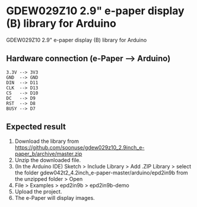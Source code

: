# GDEW029Z10 2.9" e-paper display (B) library for Arduino
GDEW029Z10 2.9" e-paper display (B) library for Arduino
## Hardware connection (e-Paper --> Arduino)
    3.3V --> 3V3
    GND  --> GND
    DIN  --> D11
    CLK  --> D13
    CS   --> D10
    DC   --> D9
    RST  --> D8
    BUSY --> D7
## Expected result
1.  Download the library from https://github.com/soonuse/gdew029z10_2.9inch_e-paper_b/archive/master.zip
2.  Unzip the downloaded file.
3.  (In the Arduino IDE) Sketch > Include Library > Add .ZIP Library > select the folder gdew042t2_4.2inch_e-paper-master/arduino/epd2in9b from the unzipped folder > Open
4.  File > Examples > epd2in9b > epd2in9b-demo
5.  Upload the project.
6.  The e-Paper will display images.

